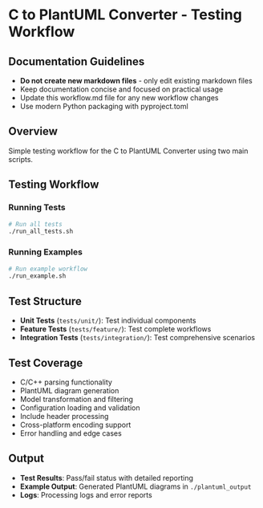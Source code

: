 # C to PlantUML Converter - Testing Workflow

## Documentation Guidelines
- **Do not create new markdown files** - only edit existing markdown files
- Keep documentation concise and focused on practical usage
- Update this workflow.md file for any new workflow changes
- Use modern Python packaging with pyproject.toml

## Overview
Simple testing workflow for the C to PlantUML Converter using two main scripts.

## Testing Workflow

### Running Tests
```bash
# Run all tests
./run_all_tests.sh
```

### Running Examples
```bash
# Run example workflow
./run_example.sh
```

## Test Structure
- **Unit Tests** (`tests/unit/`): Test individual components
- **Feature Tests** (`tests/feature/`): Test complete workflows
- **Integration Tests** (`tests/integration/`): Test comprehensive scenarios

## Test Coverage
- C/C++ parsing functionality
- PlantUML diagram generation
- Model transformation and filtering
- Configuration loading and validation
- Include header processing
- Cross-platform encoding support
- Error handling and edge cases

## Output
- **Test Results**: Pass/fail status with detailed reporting
- **Example Output**: Generated PlantUML diagrams in `./plantuml_output`
- **Logs**: Processing logs and error reports